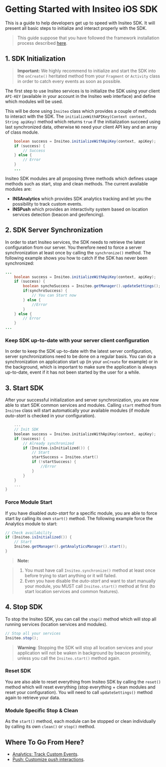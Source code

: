 # Getting Started with Insiteo iOS SDK

This is a guide to help developers get up to speed with Insiteo SDK. It will present all basic steps to initialize and interact properly with the SDK.

> This guide suppose that you have followed the framework installation process described [here](https://github.com/Insiteo/android-v4/blob/master/README.md).


## 1. SDK Initialization

> **Important:** We highly recommend to initialize and start the SDK into the `onCreate()` heritated method from your `Fragment` or `Activity` class in order to catch every events as soon as possible.

The first step to use Insiteo services is to initialize the SDK using your client `API-KEY` (available in your account in the Insiteo web interface) and define which modules will be used.

This will be done using `Insiteo` class which provides a couple of methods to interact with the SDK. The `initializeWithAPIKey(Context context, String apiKey)` method which returns `true` if the initialization succeed using last synchronized data, otherwise `NO` need your client API key and an array of class module. 

```java
    boolean success = Insiteo.initializeWithApiKey(context, apiKey);
    if (success) {
		// Success
    } else {
        // Error
    }
    ...
```

Insiteo SDK modules are all proposing three methods which defines usage methods such as start, stop and clean methods. The current available modules are:

- **INSAnalytics** which provides SDK analytics tracking and let you the possibility to track custom events.
- **INSPush** which provides an interactivity system based on location services detection (beacon and geofencing).

## 2. SDK Server Synchronization

In order to start Insiteo services, the SDK needs to retrieve the latest configuration from our server.  You therefore need to force a server synchronization at least once by calling the `synchronize()` method. The following example shows you how to catch if the SDK has never been synchronized:

```java
...
	boolean success = Insiteo.initializeWithApiKey(context, apiKey);
    if (success) {
		boolean synchoSuccess = Insiteo.getManager().updateSettings();
		if(synchroSuccess) {
		    // You can Start now
		} else {
		    //Error
		}
    } else {
        // Error
    }
...

```

### Keep SDK up-to-date with your server client configuration

In order to keep the SDK up-to-date with the latest server configuration, server synchronizations need to be done on a regular basis. You can do a synchronization on application start up (in your `onCreate` for example) or in the background, which is important to make sure the application is always up-to-date, event if it has not been started by the user for a while.

## 3. Start SDK

After your successful initialization and server synchronization, you are now able to start SDK common services and modules. Calling `start` method from `Insiteo` class will start automatically your available modules (if module *auto-start* is checked in your configuration). 

```objective-c
    ...
    // Init SDK
    boolean success = Insiteo.initializeWithApiKey(context, apiKey);
    if (success) {
        // Already synchronized
        if (Insiteo.isInitialized()) {
            // Start
            startSuccess = Insiteo.start()
            if (!startSuccess) {
                //Error
            }
        }
    }
    ...
}
```

### Force Module Start

If you have disabled *auto-start* for a specific module, you are able to force start by calling its own `start()` method. The following example force the Analytics module to start:

```java
// Check availability
if (Insiteo.isInitialized()) {
	// Start
    Insiteo.getManager().getAnalyticsManager().start();
}
```

> **Note:** 

> 1. You must have call `Insiteo.synchronize()` method at least once before trying to start anything or it will failed.
> 2. Even you have disable the *auto-start* and want to start manually your module, you MUST call `Insiteo.start()` method at first (to start location services and common features).

## 4. Stop SDK

To stop the Insiteo SDK, you can call the `stop()` method which will stop all running services (location services and modules).

```java
// Stop all your services
Insiteo.stop();
```
> **Warning**: Stopping the SDK will stop all location services and your application will not be waken in background by beacon proximity, unless you call the `Insiteo.start()` method again.


### Reset SDK

You are also able to reset everything from Insiteo SDK by calling the `reset()` method which will reset everything (stop everything + clean modules and reset your configuration). You will need to call `updateSettings()` method again to retrieve your data.

### Module Specific Stop & Clean

As the `start()` method, each module can be stopped or clean individually by calling its own `clean()` or `stop()` method.

## Where To Go From Here?

- [Analytics: Track Custom Events](https://github.com/Insiteo/android-v4/blob/master/analytics.md).
- [Push: Customize push interactions](https://github.com/Insiteo/android-v4/blob/master/push.md).
